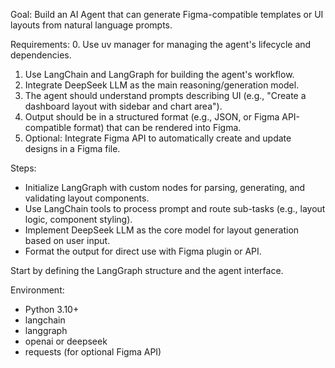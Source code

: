 
Goal: Build an AI Agent that can generate Figma-compatible templates or UI layouts from natural language prompts.

Requirements:
0. Use uv manager for managing the agent's lifecycle and dependencies.
1. Use LangChain and LangGraph for building the agent's workflow.
2. Integrate DeepSeek LLM as the main reasoning/generation model.
3. The agent should understand prompts describing UI (e.g., "Create a dashboard layout with sidebar and chart area").
4. Output should be in a structured format (e.g., JSON, or Figma API-compatible format) that can be rendered into Figma.
5. Optional: Integrate Figma API to automatically create and update designs in a Figma file.

Steps:
- Initialize LangGraph with custom nodes for parsing, generating, and validating layout components.
- Use LangChain tools to process prompt and route sub-tasks (e.g., layout logic, component styling).
- Implement DeepSeek LLM as the core model for layout generation based on user input.
- Format the output for direct use with Figma plugin or API.

Start by defining the LangGraph structure and the agent interface.

Environment:
- Python 3.10+
- langchain
- langgraph
- openai or deepseek
- requests (for optional Figma API)


